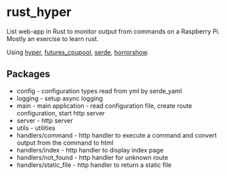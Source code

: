 # rust_hyper

List web-app in Rust to monitor output from commands on a Raspberry Pi.  Mostly an exercise to learn rust.

Using [hyper](https://crates.io/crates/hyper), [futures_cpupool](https://crates.io/crates/futures-cpupool), [serde](https://crates.io/crates/serde), [horrorshow](https://crates.io/crates/horrorshow).

## Packages

- config - configuration types read from yml by serde_yaml
- logging - setup async logging
- main - main application - read configuration file, create route configuration, start http server
- server - http server
- utils - utilities
- handlers/command - http handler to execute a command and convert output from the command to html
- handlers/index - http handler to display index page
- handlers/not_found - http handler for unknown route
- handlers/static_file - http handler to return a static file
